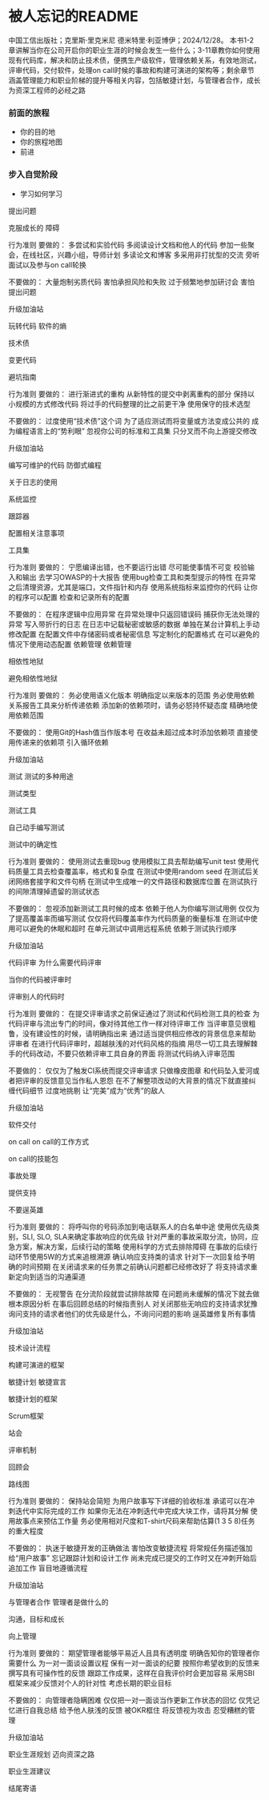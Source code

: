# 被人忘记的README
中国工信出版社；克里斯·里克米尼 德米特里·利亚博伊；2024/12/28。 
本书1-2章讲解当你在公司开启你的职业生涯的时候会发生一些什么；3-11章教你如何使用现有代码库，解决和防止技术债，便携生产级软件，管理依赖关系，有效地测试，评审代码，交付软件，处理on call时候的事故和构建可演进的架构等；剩余章节涵盖管理能力和职业阶梯的提升等相关内容，包括敏捷计划，与管理者合作，成长为资深工程师的必经之路  

### 前面的旅程
* 你的目的地
* 你的旅程地图
* 前进
  
### 步入自觉阶段
* 学习如何学习


提出问题


克服成长的 障碍


行为准则
要做的：
多尝试和实验代码
多阅读设计文档和他人的代码
参加一些聚会，在线社区，兴趣小组，导师计划
多读论文和博客
多采用非打扰型的交流
旁听面试以及参与on call轮换

不要做的：
大量炮制劣质代码
害怕承担风险和失败
过于频繁地参加研讨会
害怕提出问题

升级加油站

玩转代码
软件的熵


技术债


变更代码


避坑指南


行为准则
要做的：
进行渐进式的重构
从新特性的提交中剥离重构的部分
保持以小规模的方式修改代码
将过手的代码整理的比之前更干净
使用保守的技术选型

不要做的：
过度使用“技术债”这个词
为了适应测试而将变量或方法变成公共的
成为编程语言上的“势利眼”
忽视你公司的标准和工具集
只分叉而不向上游提交修改

升级加油站

编写可维护的代码
防御式编程


关于日志的使用


系统监控


跟踪器


配置相关注意事项


工具集


行为准则
要做的：
宁愿编译出错，也不要运行出错
尽可能使事情不可变
校验输入和输出
去学习OWASP的十大报告
使用bug检查工具和类型提示的特性
在异常之后清理资源，尤其是端口，文件指针和内存
使用系统指标来监控你的代码
让你的程序可以配置
检查和记录所有的配置

不要做的：
在程序逻辑中应用异常
在异常处理中只返回错误码
捕获你无法处理的异常
写入带折行的日志
在日志中记载秘密或敏感的数据
单独在某台计算机上手动修改配置
在配置文件中存储密码或者秘密信息
写定制化的配置格式
在可以避免的情况下使用动态配置
依赖管理
依赖管理


相依性地狱


避免相依性地狱


行为准则
要做的：
务必使用语义化版本
明确指定以来版本的范围
务必使用依赖关系报告工具来分析传递依赖
添加新的依赖项时，请务必怒持怀疑态度
精确地使用依赖范围

不要做的：
使用Git的Hash值当作版本号
在收益未超过成本时添加依赖项
直接使用传递来的依赖项
引入循环依赖

升级加油站

测试
测试的多种用途


测试类型


测试工具


自己动手编写测试


测试中的确定性


行为准则
要做的：
使用测试去重现bug
使用模拟工具去帮助编写unit test
使用代码质量工具去检查覆盖率，格式和复杂度
在测试中使用random seed
在测试后关闭网络套接字和文件句柄
在测试中生成唯一的文件路径和数据库位置
在测试执行的间隙清理掉遗留的测试状态

不要做的：
忽视添加新测试工具时候的成本
依赖于他人为你编写测试用例
仅仅为了提高覆盖率而编写测试
仅仅将代码覆盖率作为代码质量的衡量标准
在测试中使用可以避免的休眠和超时
在单元测试中调用远程系统
依赖于测试执行顺序

升级加油站

代码评审
为什么需要代码评审


当你的代码被评审时


评审别人的代码时


行为准则
要做的：
在提交评审请求之前保证通过了测试和代码检测工具的检查
为代码评审与流出专门的时间，像对待其他工作一样对待评审工作
当评审意见很粗鲁，没有建设性的时候，请明确指出来
通过适当提供相应修改的背景信息来帮助评审者
在进行代码评审时，超越肤浅的对代码风格的指摘
用尽一切工具去理解棘手的代码改动，不要只依赖评审工具自身的界面
将测试代码纳入评审范围

不要做的：
仅仅为了触发CI系统而提交评审请求
只做橡皮图章
和代码坠入爱河或者把评审的反馈意见当作私人恩怨
在不了解整项改动的大背景的情况下就直接纠缠代码细节
过度地挑剔
让“完美”成为“优秀”的敌人

升级加油站

软件交付


on call
on call的工作方式


on call的技能包


事故处理


提供支持


不要逞英雄


行为准则
要做的：
将呼叫你的号码添加到电话联系人的白名单中途
使用优先级类别，SLI, SLO, SLA来确定事故响应的优先级
针对严重的事故采取分流，协同，应急方案，解决方案，后续行动的策略
使用科学的方式去排除障碍
在事故的后续行动环节使用5W的方式来追根溯源
确认响应支持类的请求
针对下一次回复给予明确的时间预期
在关闭请求来的任务票之前确认问题都已经修改好了
将支持请求重新定向到适当的沟通渠道

不要做的：
无视警告
在分流阶段就尝试排除故障
在问题尚未缓解的情况下就去做根本原因分析
在事后回顾总结的时候指责别人
对关闭那些无响应的支持请求犹豫
询问支持的请求者他们的优先级是什么，不询问问题的影响
逞英雄修复所有事情

升级加油站

技术设计流程


构建可演进的框架


敏捷计划
敏捷宣言


敏捷计划的框架


Scrum框架


站会


评审机制


回顾会


路线图


行为准则
要做的：
保持站会简短
为用户故事写下详细的验收标准
承诺可以在冲刺迭代中实际完成的工作
如果你无法在冲刺迭代中完成大块工作，请将其分解
使用故事点来预估工作量
务必使用相对尺度和T-shirt尺码来帮助估算(1 3 5 8)任务的重大程度

不要做的：
执迷于敏捷开发的正确做法
害怕改变敏捷流程
将常规任务描述强加给“用户故事”
忘记跟踪计划和设计工作
尚未完成已提交的工作时又在冲刺开始后追加工作
盲目地遵循流程

升级加油站

与管理者合作
管理者是做什么的


沟通，目标和成长


向上管理


行为准则
要做的：
期望管理者能够平易近人且具有透明度
明确告知你的管理者你需要什么
为一对一面谈设置议程
保有一对一面谈的纪要
按照你希望收到的反馈来撰写具有可操作性的反馈
跟踪工作成果，这样在自我评价时会更加容易
采用SBI框架来减少反馈对个人的针对性
考虑长期的职业目标

不要做的：
向管理者隐瞒困难
仅仅把一对一面谈当作更新工作状态的回忆
仅凭记忆进行自我总结
给予他人肤浅的反馈
被OKR框住
将反馈视为攻击
忍受糟糕的管理

升级加油站

职业生涯规划
迈向资深之路


职业生涯建议


结尾寄语
